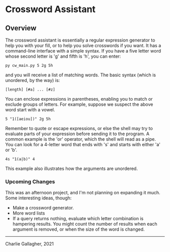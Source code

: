 # Crossword Assistant


## Overview
The crossword assistant is essentially a regular expression generator to help you with your fill, or to help you solve crosswords if you want. It has a command-line interface with a simple syntax. If you have a five letter word whose second letter is 'g' and fifth is 'h', you can enter:

```
py cw_main.py 5 2g 5h
```

and you will receive a list of matching words. The basic syntax (which is unordered, by the way) is:

```
[length] [#a] ... [#z]
```

You can enclose expressions in parentheses, enabling you to match or exclude groups of letters. For example, suppose we suspect the above word start with a vowel.

```
5 "1([aeiou])" 2g 5h
```

Remember to quote or escape expressions, or else the shell may try to evaluate parts of your expression before sending it to the program. A common example is the 'or' operator, which the shell will read as a pipe. You can look for a 4-letter word that ends with 's' and starts with either 'a' or 'b'.

```
4s "1(a|b)" 4
```

This example also illustrates how the arguments are unordered.

### Upcoming Changes
This was an afternoon project, and I'm not planning on expanding it much. Some interesting ideas, though:

- Make a crossword generator.
- More word lists
- If a query returns nothing, evaluate which letter combination is hampering results. You might count the number of results when each argument is removed, or when the size of the word is changed.



---
Charlie Gallagher, 2021
